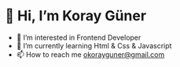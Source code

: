 # 👋 Hi, I’m Koray Güner
- 👀 I’m interested in Frontend Developer
- 🌱 I’m currently learning Html & Css & Javascript
- 📫 How to reach me okorayguner@gmail.com

<!---
kolistawra/kolistawra is a ✨ special ✨ repository because its `README.md` (this file) appears on your GitHub profile.
You can click the Preview link to take a look at your changes.
--->

